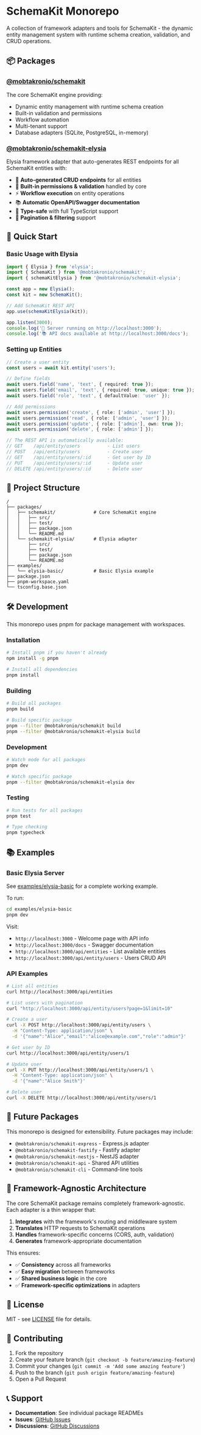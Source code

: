 # SchemaKit Monorepo

A collection of framework adapters and tools for SchemaKit - the dynamic entity management system with runtime schema creation, validation, and CRUD operations.

## 📦 Packages

### [@mobtakronio/schemakit](./packages/schemakit/)
The core SchemaKit engine providing:
- Dynamic entity management with runtime schema creation
- Built-in validation and permissions
- Workflow automation
- Multi-tenant support
- Database adapters (SQLite, PostgreSQL, in-memory)

### [@mobtakronio/schemakit-elysia](./packages/schemakit-elysia/)
Elysia framework adapter that auto-generates REST endpoints for all SchemaKit entities with:
- 🚀 **Auto-generated CRUD endpoints** for all entities
- 🔐 **Built-in permissions & validation** handled by core
- ⚡ **Workflow execution** on entity operations
- 📚 **Automatic OpenAPI/Swagger documentation**
- 🎯 **Type-safe** with full TypeScript support
- 🔄 **Pagination & filtering** support

## 🚀 Quick Start

### Basic Usage with Elysia

```typescript
import { Elysia } from 'elysia';
import { SchemaKit } from '@mobtakronio/schemakit';
import { schemaKitElysia } from '@mobtakronio/schemakit-elysia';

const app = new Elysia();
const kit = new SchemaKit();

// Add SchemaKit REST API
app.use(schemaKitElysia(kit));

app.listen(3000);
console.log('🚀 Server running on http://localhost:3000');
console.log('📚 API docs available at http://localhost:3000/docs');
```

### Setting up Entities

```typescript
// Create a user entity
const users = await kit.entity('users');

// Define fields
await users.field('name', 'text', { required: true });
await users.field('email', 'text', { required: true, unique: true });
await users.field('role', 'text', { defaultValue: 'user' });

// Add permissions
await users.permission('create', { role: ['admin', 'user'] });
await users.permission('read', { role: ['admin', 'user'] });
await users.permission('update', { role: ['admin'], own: true });
await users.permission('delete', { role: ['admin'] });

// The REST API is automatically available:
// GET    /api/entity/users          - List users
// POST   /api/entity/users          - Create user
// GET    /api/entity/users/:id      - Get user by ID
// PUT    /api/entity/users/:id      - Update user
// DELETE /api/entity/users/:id      - Delete user
```

## 📁 Project Structure

```
/
├── packages/
│   ├── schemakit/              # Core SchemaKit engine
│   │   ├── src/
│   │   ├── test/
│   │   ├── package.json
│   │   └── README.md
│   └── schemakit-elysia/       # Elysia adapter
│       ├── src/
│       ├── test/
│       ├── package.json
│       └── README.md
├── examples/
│   └── elysia-basic/           # Basic Elysia example
├── package.json
├── pnpm-workspace.yaml
└── tsconfig.base.json
```

## 🛠️ Development

This monorepo uses pnpm for package management with workspaces.

### Installation

```bash
# Install pnpm if you haven't already
npm install -g pnpm

# Install all dependencies
pnpm install
```

### Building

```bash
# Build all packages
pnpm build

# Build specific package
pnpm --filter @mobtakronio/schemakit build
pnpm --filter @mobtakronio/schemakit-elysia build
```

### Development

```bash
# Watch mode for all packages
pnpm dev

# Watch specific package
pnpm --filter @mobtakronio/schemakit-elysia dev
```

### Testing

```bash
# Run tests for all packages
pnpm test

# Type checking
pnpm typecheck
```

## 📚 Examples

### Basic Elysia Server

See [examples/elysia-basic](./examples/elysia-basic/) for a complete working example.

To run:

```bash
cd examples/elysia-basic
pnpm dev
```

Visit:
- `http://localhost:3000` - Welcome page with API info
- `http://localhost:3000/docs` - Swagger documentation
- `http://localhost:3000/api/entities` - List available entities
- `http://localhost:3000/api/entity/users` - Users CRUD API

### API Examples

```bash
# List all entities
curl http://localhost:3000/api/entities

# List users with pagination
curl "http://localhost:3000/api/entity/users?page=1&limit=10"

# Create a user
curl -X POST http://localhost:3000/api/entity/users \
  -H "Content-Type: application/json" \
  -d '{"name":"Alice","email":"alice@example.com","role":"admin"}'

# Get user by ID
curl http://localhost:3000/api/entity/users/1

# Update user
curl -X PUT http://localhost:3000/api/entity/users/1 \
  -H "Content-Type: application/json" \
  -d '{"name":"Alice Smith"}'

# Delete user
curl -X DELETE http://localhost:3000/api/entity/users/1
```

## 🔮 Future Packages

This monorepo is designed for extensibility. Future packages may include:

- `@mobtakronio/schemakit-express` - Express.js adapter
- `@mobtakronio/schemakit-fastify` - Fastify adapter
- `@mobtakronio/schemakit-nestjs` - NestJS adapter
- `@mobtakronio/schemakit-api` - Shared API utilities
- `@mobtakronio/schemakit-cli` - Command-line tools

## 🔧 Framework-Agnostic Architecture

The core SchemaKit package remains completely framework-agnostic. Each adapter is a thin wrapper that:

1. **Integrates** with the framework's routing and middleware system
2. **Translates** HTTP requests to SchemaKit operations
3. **Handles** framework-specific concerns (CORS, auth, validation)
4. **Generates** framework-appropriate documentation

This ensures:
- ✅ **Consistency** across all frameworks
- ✅ **Easy migration** between frameworks
- ✅ **Shared business logic** in the core
- ✅ **Framework-specific optimizations** in adapters

## 📄 License

MIT - see [LICENSE](./LICENSE) file for details.

## 🤝 Contributing

1. Fork the repository
2. Create your feature branch (`git checkout -b feature/amazing-feature`)
3. Commit your changes (`git commit -m 'Add some amazing feature'`)
4. Push to the branch (`git push origin feature/amazing-feature`)
5. Open a Pull Request

## 📞 Support

- **Documentation**: See individual package READMEs
- **Issues**: [GitHub Issues](https://github.com/MobtakronIO/schemakit/issues)
- **Discussions**: [GitHub Discussions](https://github.com/MobtakronIO/schemakit/discussions)